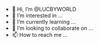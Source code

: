 - 👋 Hi, I’m @LUCBYWORLD
- 👀 I’m interested in ...
- 🌱 I’m currently learning ...
- 💞️ I’m looking to collaborate on ...
- 📫 How to reach me ...

<!---
LUCBYWORLD/LUCBYWORLD is a ✨ special ✨ repository because its `README.md` (this file) appears on your GitHub profile.
You can click the Preview link to take a look at your changes.
--->
